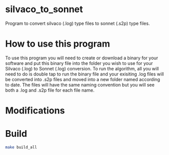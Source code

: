 # silvaco_to_sonnet
Program to convert silvaco (.log) type files to sonnet (.s2p) type files.

# How to use this program
To use this program you will need to create or download a binary for your software and put this binary file into the folder you wish to use for your Silvaco (.log) to Sonnet (.log) conversion. 
To run the algorithm, all you will need to do is double tap to run the binary file and your exisiting .log files will be converted into .s2p files and moved into a new folder named according to date. The files will have the same naming convention but you will see both a .log and .s2p file for each file name. 

# Modifications

# Build
```bash
make build_all
```
